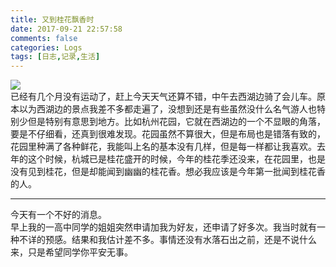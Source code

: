 ```yaml
---
title: 又到桂花飘香时
date: 2017-09-21 22:57:58
comments: false
categories: Logs
tags: [日志,记录,生活]
---
```

![](http://wx2.sinaimg.cn/mw690/ad108d28gy1fjmuhzdes3j20rs0ijwqt.jpg)  
已经有几个月没有运动了，赶上今天天气还算不错，中午去西湖边骑了会儿车。原本以为西湖边的景点我差不多都走遍了，没想到还是有些虽然没什么名气游人也特别少但是特别有意思到地方。比如杭州花园，它就在西湖边的一个不显眼的角落，要是不仔细看，还真到很难发现。花园虽然不算很大，但是布局也是错落有致的，花园里种满了各种鲜花，我能叫上名的基本没有几样，但是每一样都让我喜欢。去年的这个时候，杭城已是桂花盛开的时候，今年的桂花季还没来，在花园里，也是没有见到桂花，但是却能闻到幽幽的桂花香。想必我应该是今年第一批闻到桂花香的人。  

---
今天有一个不好的消息。  
早上我的一高中同学的姐姐突然申请加我为好友，还申请了好多次。我当时就有一种不详的预感。结果和我估计差不多。事情还没有水落石出之前，还是不说什么来，只是希望同学你平安无事。  
